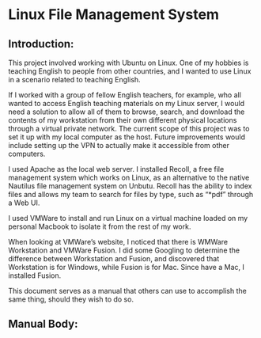 # Linux File Management System


## Introduction:
This project involved working with Ubuntu on Linux.  One of my hobbies is teaching English to people from other countries, and I wanted to use Linux in a scenario related to teaching English.  

If I worked with a group of fellow English teachers, for example, who all wanted to access English teaching materials on my Linux server, I would need a solution to allow all of them to browse, search, and download the contents of my workstation from their own different physical locations through a virtual private network.  The current scope of this project was to set it up with my local computer as the host.  Future improvements would include setting up the VPN to actually make it accessible from other computers.  

I used Apache as the local web server. I installed Recoll, a free file management system which works on Linux, as an alternative to the native Nautilus file management system on Unbutu.  Recoll has the ability to index files and allows my team to search for files by type, such as “*pdf” through a Web UI.   

I used VMWare to install and run Linux on a virtual machine loaded on my personal Macbook to isolate it from the rest of my work.  

When looking at VMWare’s website, I noticed that there is WMWare Workstation and VMWare Fusion.  I did some Googling to determine the difference between Workstation and Fusion, and discovered that Workstation is for Windows, while Fusion is for Mac.  Since have a Mac, I installed Fusion.  

This document serves as a manual that others can use to accomplish the same thing, should they wish to do so.  

## Manual Body:
